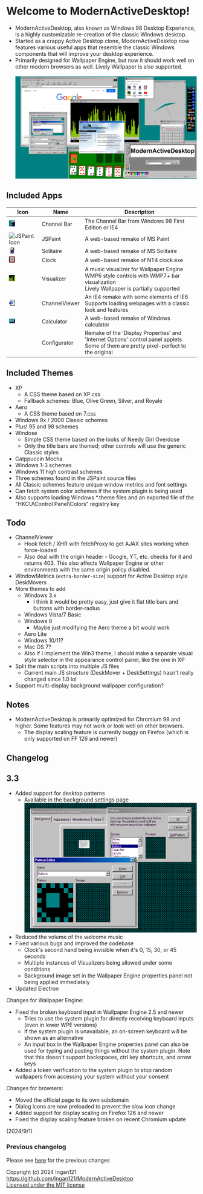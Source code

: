 # Welcome to ModernActiveDesktop!
* ModernActiveDesktop, also known as Windows 98 Desktop Experience, is a highly customizable re-creation of the classic Windows desktop.
* Started as a crappy Active Desktop clone, ModernActiveDesktop now features various useful apps that resemble the classic Windows components that will improve your desktop experience.
* Primarily designed for Wallpaper Engine, but now it should work well on other modern browsers as well. Lively Wallpaper is also supported.
<br><br>
![Screenshot](images/screenshotnew.png)

## Included Apps
|Icon|Name|Description|
|---|---|---|
|![Channel Bar Icon](../images/mad16.png)|Channel Bar|The Channel Bar from Windows 98 First Edition or IE4|
|<img src="../apps/jspaint/favicon.ico" width="16" alt="JSPaint Icon">|JSPaint|A web-based remake of MS Paint|
|![Solitaire Icon](../apps/solitaire/icon.png)|Solitaire|A web-based remake of MS Solitaire|
|<img src="../apps/clock/icon.png" width="16" alt="Clock Icon">|Clock|A web-based remake of NT4 clock.exe|
|![Visualizer Icon](../apps/visualizer/icon.png)|Visualizer|A music visualizer for Wallpaper Engine<br>WMP6 style controls with WMP7+ bar visualization<br>Lively Wallpaper is partially supported|
|![ChannelViewer Icon](../apps/channelviewer/images/icon.png)|ChannelViewer|An IE4 remake with some elements of IE6<br>Supports loading webpages with a classic look and features|
|![Calculator Icon](../apps/calc/icon.png)|Calculator|A web-based remake of Windows calculator|
||Configurator|Remake of the 'Display Properties' and 'Internet Options' control panel applets<br>Some of them are pretty pixel-perfect to the original|

## Included Themes
* XP
    * A CSS theme based on XP.css
    * Fallback schemes: Blue, Olive Green, Silver, and Royale
* Aero
    * A CSS theme based on 7.css
* Windows 9x / 2000 Classic schemes
* Plus! 95 and 98 schemes
* Windose
    * Simple CSS theme based on the looks of Needy Girl Overdose
    * Only the title bars are themed; other controls will use the generic Classic styles
* Catppuccin Mocha
* Windows 1-3 schemes
* Windows 11 high contrast schemes
* Three schemes found in the JSPaint source files
* All Classic schemes feature unique window metrics and font settings
* Can fetch system color schemes if the system plugin is being used
* Also supports loading Windows *.theme files and an exported file of the "HKCU\Control Panel\Colors" registry key

## Todo
* ChannelViewer
    * Hook fetch / XHR with fetchProxy to get AJAX sites working when force-loaded
    * Also deal with the origin header - Google, YT, etc. checks for it and returns 403. This also affects Wallpaper Engine or other environments with the same origin policy disabled.
* WindowMetrics (`extra-border-size`) support for Active Desktop style DeskMovers
* More themes to add
    * Windows 3.x
        * I think it would be pretty easy, just give it flat title bars and buttons with border-radius
    * Windows Vista/7 Basic
    * Windows 8
        * Maybe just modifying the Aero theme a bit would work
    * Aero Lite
    * Windows 10/11?
    * Mac OS 7?
    * Also if I implement the Win3 theme, I should make a separate visual style selector in the appearance control panel, like the one in XP
* Split the main scripts into multiple JS files
    * Current main JS structure (DeskMover + DeskSettings) hasn't really changed since 1.0 lol
* Support multi-display background wallpaper configuration?

## Notes
* ModernActiveDesktop is primarily optimized for Chromium 98 and higher. Some features may not work or look well on other browsers.
    * The display scaling feature is currently buggy on Firefox (which is only supported on FF 126 and newer)

## Changelog

## 3.3
* Added support for desktop patterns
    * Available in the background settings page
<br><img src="images/patterns.png" title="Patterns screenshot">
* Reduced the volume of the welcome music
* Fixed various bugs and improved the codebase
    * Clock's second hand being invisible when it's 0, 15, 30, or 45 seconds
    * Multiple instances of Visualizers being allowed under some conditions
    * Background image set in the Wallpaper Engine properties panel not being applied immediately
* Updated Electron

Changes for Wallpaper Engine:
* Fixed the broken keyboard input in Wallpaper Engine 2.5 and newer
    * Tries to use the system plugin for directly receiving keyboard inputs (even in lower WPE versions)
    * If the system plugin is unavailable, an on-screen keyboard will be shown as an alternative
    * An input box in the Wallpaper Engine properties panel can also be used for typing and pasting things without the system plugin. Note that this doesn't support backspaces, ctrl key shortcuts, and arrow keys
* Added a token verification to the system plugin to stop random wallpapers from accessing your system without your consent

Changes for browsers:
* Moved the official page to its own subdomain
* Dialog icons are now preloaded to prevent the slow icon change
* Added support for display scaling on Firefox 126 and newer
* Fixed the display scaling feature broken on recent Chromium update

(2024/9/1)

### Previous changelog
Please see [here](?src=Updated.md&showbackbtn=1) for the previous changes

Copyright (c) 2024 Ingan121  
<a href="https://github.com/Ingan121/ModernActiveDesktop" target="_blank">https://github.com/Ingan121/ModernActiveDesktop</a>  
[Licensed under the MIT license](?src=../license.txt&showbackbtn=1)
